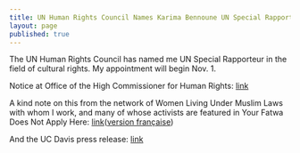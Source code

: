 ```yaml
---
title: UN Human Rights Council Names Karima Bennoune UN Special Rapporteur in the Field of Cultural Rights
layout: page
published: true
---
```



The UN Human Rights Council has named me UN Special Rapporteur in the field of cultural rights. My appointment will begin Nov. 1.

Notice at Office of the High Commissioner for Human Rights: [link](http://www.ohchr.org/EN/NewsEvents/Pages/DisplayNews.aspx?NewsID=16562&LangID=E)

A kind note on this from the network of Women Living Under Muslim Laws with whom I work, and many of whose activists are featured in Your Fatwa Does Not Apply Here: [link](http://www.wluml.org/news/board-member-karima-bennoune-appointed-special-rapporteur-field-cultural-rights-united-nations-)([version française](http://www.wluml.org/fr/news/prof-karima-bennoune-membre-du-conseil-dadministration-de-wluml-nomm%C3%A9e-de-rapporteure-sp%C3%A9ciale-))

And the UC Davis press release: [link](http://news.ucdavis.edu/search/news_detail.lasso?id=11315)
